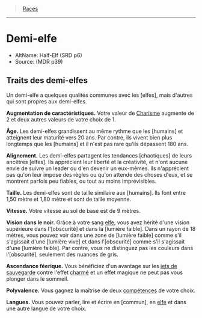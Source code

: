 ﻿>  [Races](races_hd.md#)

---


# Demi-elfe

- AltName: Half-Elf (SRD p6)
- Source: (MDR p39)

## Traits des demi-elfes

Un demi-elfe a quelques qualités communes avec les [elfes], mais d'autres qui sont propres aux demi-elfes.

**Augmentation de caractéristiques.** Votre valeur de [Charisme](hd_abilities_charisma.md) augmente de 2 et deux autres valeurs de votre choix de 1.

**Âge.** Les demi-elfes grandissent au même rythme que les [humains] et atteignent leur maturité vers 20 ans. Par contre, ils vivent bien plus longtemps que les [humains] et il n'est pas rare qu'ils dépassent 180 ans.

**Alignement.** Les demi-elfes partagent les tendances [chaotiques] de leurs ancêtres [elfes]. Ils apprécient leur liberté et la créativité, et n'ont aucune envie de suivre un leader ou d'en devenir un eux-mêmes. Ils n'apprécient pas qu'on leur impose des règles ou qu'on attende des choses d'eux, et se montrent parfois peu fiables, ou tout au moins imprévisibles.

**Taille.** Les demi-elfes sont de taille similaire aux [humains]. Ils font entre 1,50 mètre et 1,80 mètre et sont de taille moyenne.

**Vitesse.** Votre vitesse au sol de base est de 9 mètres.

**Vision dans le noir.** Grâce à votre sang [elfe](hd_elf.md), vous avez hérité d'une vision supérieure dans l'[obscurité] et dans la [lumière faible]. Dans un rayon de 18 mètres, vous pouvez voir dans une zone de [lumière faible] comme s'il s'agissait d'une [lumière vive] et dans l'[obscurité] comme s'il s'agissait d'une [lumière faible]. Par contre, vous ne distinguez pas les couleurs dans l'[obscurité], seulement des nuances de gris.

**Ascendance féerique.** Vous bénéficiez d'un avantage sur les [jets de sauvegarde](hd_abilities_jets_de_sauvegarde.md) contre l'effet [charmé](hd_conditions_charme.md) et un effet magique ne peut pas vous plonger dans le sommeil.

**Polyvalence.** Vous gagnez la maîtrise de deux [compétences](hd_abilities_competences.md) de votre choix.

**Langues.** Vous pouvez parler, lire et écrire en [commun], en [elfe](hd_elf.md) et dans une autre langue de votre choix.

